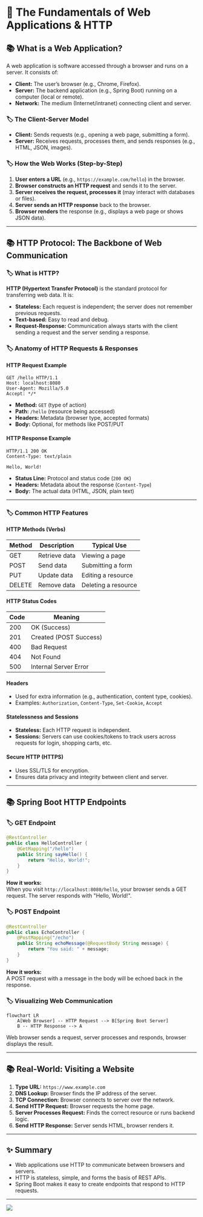 # 🚀 The Fundamentals of Web Applications & HTTP

## 📚 What is a Web Application?
A web application is software accessed through a browser and runs on a server. It consists of:
- **Client:** The user’s browser (e.g., Chrome, Firefox).
- **Server:** The backend application (e.g., Spring Boot) running on a computer (local or remote).
- **Network:** The medium (Internet/intranet) connecting client and server.

### 🏷️ The Client-Server Model
- **Client:** Sends requests (e.g., opening a web page, submitting a form).
- **Server:** Receives requests, processes them, and sends responses (e.g., HTML, JSON, images).

### 🏷️ How the Web Works (Step-by-Step)
1. **User enters a URL** (e.g., `https://example.com/hello`) in the browser.
2. **Browser constructs an HTTP request** and sends it to the server.
3. **Server receives the request, processes it** (may interact with databases or files).
4. **Server sends an HTTP response** back to the browser.
5. **Browser renders** the response (e.g., displays a web page or shows JSON data).

---

## 📚 HTTP Protocol: The Backbone of Web Communication

### 🏷️ What is HTTP?
**HTTP (Hypertext Transfer Protocol)** is the standard protocol for transferring web data. It is:
- **Stateless:** Each request is independent; the server does not remember previous requests.
- **Text-based:** Easy to read and debug.
- **Request-Response:** Communication always starts with the client sending a request and the server sending a response.

### 🏷️ Anatomy of HTTP Requests & Responses

#### HTTP Request Example
```
GET /hello HTTP/1.1
Host: localhost:8080
User-Agent: Mozilla/5.0
Accept: */*
```
- **Method:** `GET` (type of action)
- **Path:** `/hello` (resource being accessed)
- **Headers:** Metadata (browser type, accepted formats)
- **Body:** Optional, for methods like POST/PUT

#### HTTP Response Example
```
HTTP/1.1 200 OK
Content-Type: text/plain

Hello, World!
```
- **Status Line:** Protocol and status code (`200 OK`)
- **Headers:** Metadata about the response (`Content-Type`)
- **Body:** The actual data (HTML, JSON, plain text)

---

### 🏷️ Common HTTP Features

#### HTTP Methods (Verbs)
| Method | Description    | Typical Use          |
|--------|----------------|---------------------|
| GET    | Retrieve data  | Viewing a page      |
| POST   | Send data      | Submitting a form   |
| PUT    | Update data    | Editing a resource  |
| DELETE | Remove data    | Deleting a resource |

#### HTTP Status Codes
| Code | Meaning               |
|------|-----------------------|
| 200  | OK (Success)          |
| 201  | Created (POST Success)|
| 400  | Bad Request           |
| 404  | Not Found             |
| 500  | Internal Server Error |

#### Headers
- Used for extra information (e.g., authentication, content type, cookies).
- Examples: `Authorization`, `Content-Type`, `Set-Cookie`, `Accept`

#### Statelessness and Sessions
- **Stateless:** Each HTTP request is independent.
- **Sessions:** Servers can use cookies/tokens to track users across requests for login, shopping carts, etc.

#### Secure HTTP (HTTPS)
- Uses SSL/TLS for encryption.
- Ensures data privacy and integrity between client and server.

---

## 📚 Spring Boot HTTP Endpoints

### 🏷️ GET Endpoint

```java
@RestController
public class HelloController {
    @GetMapping("/hello")
    public String sayHello() {
        return "Hello, World!";
    }
}
```
**How it works:**  
When you visit `http://localhost:8080/hello`, your browser sends a GET request. The server responds with "Hello, World!".

### 🏷️ POST Endpoint

```java
@RestController
public class EchoController {
    @PostMapping("/echo")
    public String echoMessage(@RequestBody String message) {
        return "You said: " + message;
    }
}
```
**How it works:**  
A POST request with a message in the body will be echoed back in the response.

### 🏷️ Visualizing Web Communication

```mermaid
flowchart LR
    A[Web Browser] -- HTTP Request --> B[Spring Boot Server]
    B -- HTTP Response --> A
```

Web browser sends a request, server processes and responds, browser displays the result.

---

## 📚 Real-World: Visiting a Website

1. **Type URL:** `https://www.example.com`
2. **DNS Lookup:** Browser finds the IP address of the server.
3. **TCP Connection:** Browser connects to server over the network.
4. **Send HTTP Request:** Browser requests the home page.
5. **Server Processes Request:** Finds the correct resource or runs backend logic.
6. **Send HTTP Response:** Server sends HTML, browser renders it.

---

## ✨ Summary

- Web applications use HTTP to communicate between browsers and servers.
- HTTP is stateless, simple, and forms the basis of REST APIs.
- Spring Boot makes it easy to create endpoints that respond to HTTP requests.

---

[![](https://img.shields.io/badge/Go_Back-🔙-d6cadd?style=for-the-badge&labelColor=d6cadd)](./TABLE_CONTENT_README.md)

